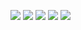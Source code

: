 [![](https://raw.githubusercontent.com/edwinjosechittilappilly/edwinjosechittilappilly/master/profile-summary-card-output/nord_bright/0-profile-details.svg)](https://github.com/edwinjosechittilappilly/)
[![](https://raw.githubusercontent.com/edwinjosechittilappilly/edwinjosechittilappilly/master/profile-summary-card-output/nord_bright/1-repos-per-language.svg)](https://github.com/edwinjosechittilappilly/) [![](https://raw.githubusercontent.com/edwinjosechittilappilly/edwinjosechittilappilly/master/profile-summary-card-output/nord_bright/2-most-commit-language.svg)](https://github.com/edwinjosechittilappilly/)
[![](https://raw.githubusercontent.com/edwinjosechittilappilly/edwinjosechittilappilly/master/profile-summary-card-output/nord_bright/3-stats.svg)](https://github.com/edwinjosechittilappilly/) [![](https://raw.githubusercontent.com/edwinjosechittilappilly/edwinjosechittilappilly/master/profile-summary-card-output/nord_bright/4-productive-time.svg)](https://github.com/edwinjosechittilappilly/)
